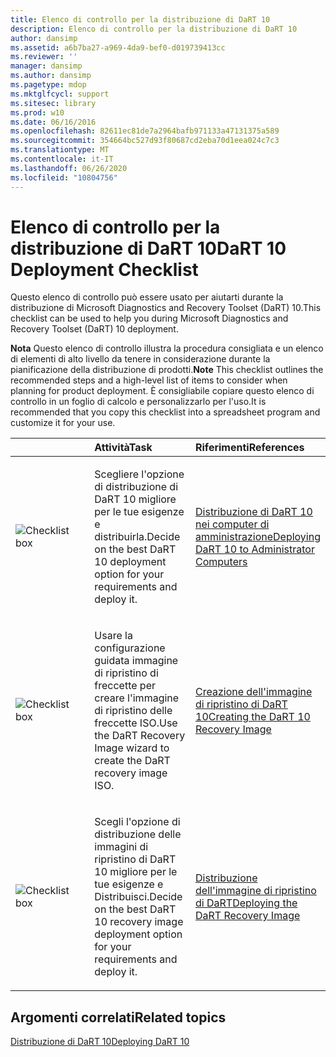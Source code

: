 ```yaml
---
title: Elenco di controllo per la distribuzione di DaRT 10
description: Elenco di controllo per la distribuzione di DaRT 10
author: dansimp
ms.assetid: a6b7ba27-a969-4da9-bef0-d019739413cc
ms.reviewer: ''
manager: dansimp
ms.author: dansimp
ms.pagetype: mdop
ms.mktglfcycl: support
ms.sitesec: library
ms.prod: w10
ms.date: 06/16/2016
ms.openlocfilehash: 82611ec81de7a2964bafb971133a47131375a589
ms.sourcegitcommit: 354664bc527d93f80687cd2eba70d1eea024c7c3
ms.translationtype: MT
ms.contentlocale: it-IT
ms.lasthandoff: 06/26/2020
ms.locfileid: "10804756"
---
```

# <span data-ttu-id="05a02-103">Elenco di controllo per la distribuzione di DaRT 10</span><span class="sxs-lookup"><span data-stu-id="05a02-103">DaRT 10 Deployment Checklist</span></span>


<span data-ttu-id="05a02-104">Questo elenco di controllo può essere usato per aiutarti durante la distribuzione di Microsoft Diagnostics and Recovery Toolset (DaRT) 10.</span><span class="sxs-lookup"><span data-stu-id="05a02-104">This checklist can be used to help you during Microsoft Diagnostics and Recovery Toolset (DaRT) 10 deployment.</span></span>

<span data-ttu-id="05a02-105">**Nota**  Questo elenco di controllo illustra la procedura consigliata e un elenco di elementi di alto livello da tenere in considerazione durante la pianificazione della distribuzione di prodotti.</span><span class="sxs-lookup"><span data-stu-id="05a02-105">**Note** This checklist outlines the recommended steps and a high-level list of items to consider when planning for product deployment.</span></span> <span data-ttu-id="05a02-106">È consigliabile copiare questo elenco di controllo in un foglio di calcolo e personalizzarlo per l'uso.</span><span class="sxs-lookup"><span data-stu-id="05a02-106">It is recommended that you copy this checklist into a spreadsheet program and customize it for your use.</span></span>

 

<table>
<colgroup>
<col width="33%" />
<col width="33%" />
<col width="33%" />
</colgroup>
<thead>
<tr class="header">
<th align="left"></th>
<th align="left"><span data-ttu-id="05a02-107">Attività</span><span class="sxs-lookup"><span data-stu-id="05a02-107">Task</span></span></th>
<th align="left"><span data-ttu-id="05a02-108">Riferimenti</span><span class="sxs-lookup"><span data-stu-id="05a02-108">References</span></span></th>
</tr>
</thead>
<tbody>
<tr class="odd">
<td align="left"><img src="images/checklistbox.gif" alt="Checklist box" /></td>
<td align="left"><p><span data-ttu-id="05a02-109">Scegliere l'opzione di distribuzione di DaRT 10 migliore per le tue esigenze e distribuirla.</span><span class="sxs-lookup"><span data-stu-id="05a02-109">Decide on the best DaRT 10 deployment option for your requirements and deploy it.</span></span></p></td>
<td align="left"><p><a href="deploying-dart-10-to-administrator-computers.md" data-raw-source="[Deploying DaRT 10 to Administrator Computers](deploying-dart-10-to-administrator-computers.md)"><span data-ttu-id="05a02-110">Distribuzione di DaRT 10 nei computer di amministrazione</span><span class="sxs-lookup"><span data-stu-id="05a02-110">Deploying DaRT 10 to Administrator Computers</span></span></a></p></td>
</tr>
<tr class="even">
<td align="left"><img src="images/checklistbox.gif" alt="Checklist box" /></td>
<td align="left"><p><span data-ttu-id="05a02-111">Usare la configurazione guidata immagine di ripristino di freccette per creare l'immagine di ripristino delle freccette ISO.</span><span class="sxs-lookup"><span data-stu-id="05a02-111">Use the DaRT Recovery Image wizard to create the DaRT recovery image ISO.</span></span></p></td>
<td align="left"><p><a href="creating-the-dart-10-recovery-image.md" data-raw-source="[Creating the DaRT 10 Recovery Image](creating-the-dart-10-recovery-image.md)"><span data-ttu-id="05a02-112">Creazione dell'immagine di ripristino di DaRT 10</span><span class="sxs-lookup"><span data-stu-id="05a02-112">Creating the DaRT 10 Recovery Image</span></span></a></p></td>
</tr>
<tr class="odd">
<td align="left"><img src="images/checklistbox.gif" alt="Checklist box" /></td>
<td align="left"><p><span data-ttu-id="05a02-113">Scegli l'opzione di distribuzione delle immagini di ripristino di DaRT 10 migliore per le tue esigenze e Distribuisci.</span><span class="sxs-lookup"><span data-stu-id="05a02-113">Decide on the best DaRT 10 recovery image deployment option for your requirements and deploy it.</span></span></p></td>
<td align="left"><p><a href="deploying-the-dart-recovery-image-dart-10.md" data-raw-source="[Deploying the DaRT Recovery Image](deploying-the-dart-recovery-image-dart-10.md)"><span data-ttu-id="05a02-114">Distribuzione dell'immagine di ripristino di DaRT</span><span class="sxs-lookup"><span data-stu-id="05a02-114">Deploying the DaRT Recovery Image</span></span></a></p></td>
</tr>
</tbody>
</table>

 

## <span data-ttu-id="05a02-115">Argomenti correlati</span><span class="sxs-lookup"><span data-stu-id="05a02-115">Related topics</span></span>


[<span data-ttu-id="05a02-116">Distribuzione di DaRT 10</span><span class="sxs-lookup"><span data-stu-id="05a02-116">Deploying DaRT 10</span></span>](deploying-dart-10.md)

 

 





